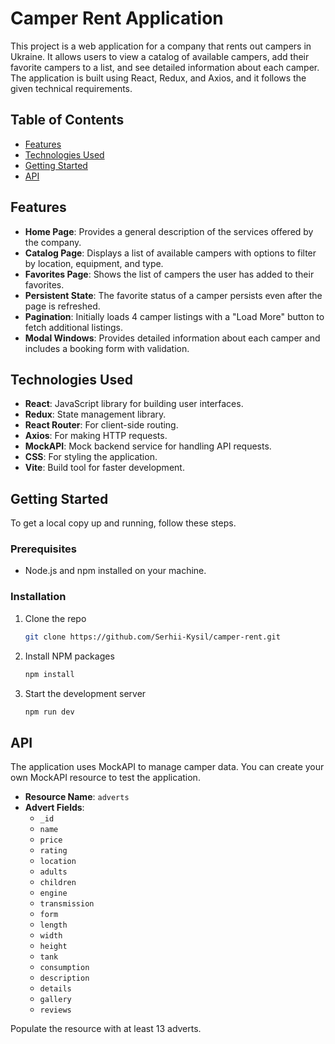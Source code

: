 # Camper Rent Application

This project is a web application for a company that rents out campers in Ukraine. It allows users to view a catalog of available campers, add their favorite campers to a list, and see detailed information about each camper. The application is built using React, Redux, and Axios, and it follows the given technical requirements.

## Table of Contents

- [Features](#features)
- [Technologies Used](#technologies-used)
- [Getting Started](#getting-started)
- [API](#api)

## Features

- **Home Page**: Provides a general description of the services offered by the company.
- **Catalog Page**: Displays a list of available campers with options to filter by location, equipment, and type.
- **Favorites Page**: Shows the list of campers the user has added to their favorites.
- **Persistent State**: The favorite status of a camper persists even after the page is refreshed.
- **Pagination**: Initially loads 4 camper listings with a "Load More" button to fetch additional listings.
- **Modal Windows**: Provides detailed information about each camper and includes a booking form with validation.

## Technologies Used

- **React**: JavaScript library for building user interfaces.
- **Redux**: State management library.
- **React Router**: For client-side routing.
- **Axios**: For making HTTP requests.
- **MockAPI**: Mock backend service for handling API requests.
- **CSS**: For styling the application.
- **Vite**: Build tool for faster development.

## Getting Started

To get a local copy up and running, follow these steps.

### Prerequisites

- Node.js and npm installed on your machine.

### Installation

1. Clone the repo
   ```sh
   git clone https://github.com/Serhii-Kysil/camper-rent.git
   ```
2. Install NPM packages
   ```sh
   npm install
   ```
3. Start the development server
   ```sh
   npm run dev
   ```

## API

The application uses MockAPI to manage camper data. You can create your own MockAPI resource to test the application.

- **Resource Name**: `adverts`
- **Advert Fields**:
  - `_id`
  - `name`
  - `price`
  - `rating`
  - `location`
  - `adults`
  - `children`
  - `engine`
  - `transmission`
  - `form`
  - `length`
  - `width`
  - `height`
  - `tank`
  - `consumption`
  - `description`
  - `details`
  - `gallery`
  - `reviews`

Populate the resource with at least 13 adverts.
